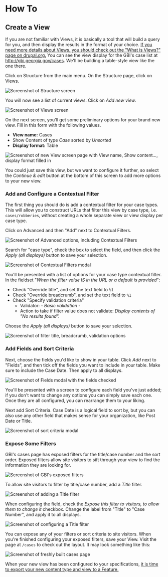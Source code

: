 # How To

## Create a View

If you are not familiar with Views, it is basically a tool that will build a query for you, and then display the results in the format of your choice. [If you need more details about Views, you should check out the "What is Views?" page on drupal.org.](https://www.drupal.org/docs/7/modules/views/what-is-views) You can see the view display for the GBI's case list at http://gbi.georgia.gov/cases. We'll be building a table-style view like the one there.

Click on Structure from the main menu. On the Structure page, click on Views.

![Screenshot of Structure screen](images/02/fig1.png)

You will now see a list of current views. Click on _Add new view_.

![Screenshot of Views screen](images/02/fig2.png)

On the next screen, you'll get some preliminary options for your brand new view. Fill in this form with the following values.

- **View name:** Cases
- Show Content of type _Case_ sorted by _Unsorted_
- **Display format:** Table

![Screenshot of new View screen page with View name, Show content..., display format filled in](images/02/fig3.png)

You could just save this view, but we want to configure it further, so select the _Continue & edit_ button at the bottom of this screen to add more options to your new view.

### Add and Configure a Contextual Filter

The first thing you should do is add a contextual filter for your case types. This will allow you to construct URLs that filter this view by case type, i.e. `cases/robberies`, without creating a whole separate view or view display per case type.

Click on Advanced and then "Add" next to Contextual Filters.

![Screenshot of Advanced options, including Contextual Filters](images/02/fig4.png)

Search for "case type", check the box to select the field, and then click the _Apply (all displays)_ button to save your selection.

![Screenshot of Contextual Filters modal](images/02/fig5.png)

You'll be presented with a list of options for your case type contextual filter. In the fieldset "_When the filter value IS in the URL or a default is provided_":

- Check "Override title", and set the text field to `%1`
- Check "Override breadcrumb", and set the text field to `%1`
- Check "Specify validation criteria"
  * Validator: _- Basic validation -_
  * Action to take if filter value does not validate: _Display contents of "No results found"._

Choose the _Apply (all displays)_ button to save your selection.

![Screenshot of filter title, breadcrumb, validation options](images/02/fig6.png)

### Add Fields and Sort Criteria

Next, choose the fields you'd like to show in your table. Click _Add_ next to "Fields", and then tick off the fields you want to include in your table. Make sure to include the Case Date. Then apply to all displays. 

![Screenshot of Fields modal with the fields checked](images/02/fig7.png)

You'll be presented with a screen to configure each field you've just added; if you don't want to change any options you can simply save each one. Once they are all configured, you can rearrange them to your liking.

Next add Sort Criteria. Case Date is a logical field to sort by, but you can also use any other field that makes sense for your organization, like Post Date or Title.

![Screenshot of sort criteria modal](images/02/fig8.png)

### Expose Some Filters

GBI's cases page has exposed filters for the title/case number and the sort order. Exposed filters allow site visitors to sift through your view to find the information they are looking for.

![Screenshot of GBI's exposed filters](images/02/fig9.png)

To allow site visitors to filter by title/case number, add a _Title_ filter.

![Screenshot of adding a Title filter](images/02/fig10.png)

When configuring the field, check the _Expose this filter to visitors, to allow them to change it_ checkbox. Change the label from "Title" to "Case Number", and apply it to all displays.

![Screenshot of configuring a Title filter](images/02/fig11.png)

You can expose any of your filters or sort criteria to site visitors. When you're finished configuring your exposed filters, save your View. Visit the page at `/cases` to check out the layout. It may look something like this:

![Screenshot of freshly built cases page](images/02/fig12.png)

When your new view has been configured to your specifications, [it is time to export your new content type and view to a Feature.](03_create_feature.md)
